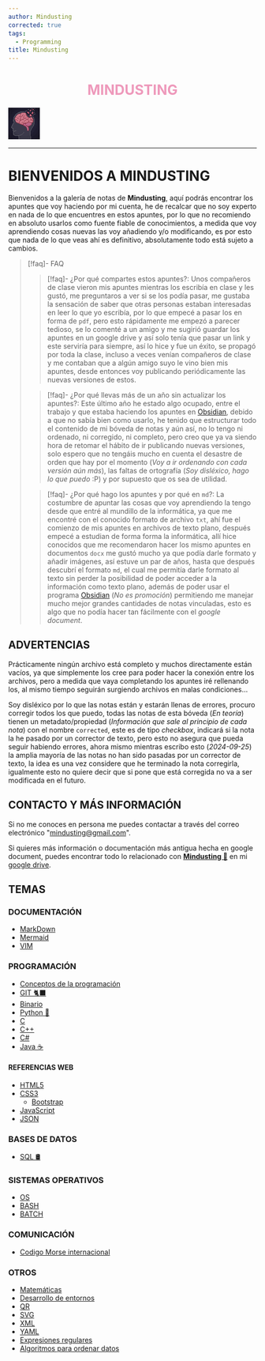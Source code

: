 ```yaml
---
author: Mindusting
corrected: true
tags:
  - Programming
title: Mindusting
---
```


<h1 style="text-align:center;color:#e9b;">MINDUSTING</h1>

![#logo](img/mindusting.png)

---

# BIENVENIDOS A MINDUSTING

Bienvenidos a la galería de notas de **Mindusting**, aquí podrás encontrar los apuntes que voy haciendo por mi cuenta, he de recalcar que no soy experto en nada de lo que encuentres en estos apuntes, por lo que no recomiendo en absoluto usarlos como fuente fiable de conocimientos, a medida que voy aprendiendo cosas nuevas las voy añadiendo y/o modificando, es por esto que nada de lo que veas ahí es definitivo, absolutamente todo está sujeto a cambios.

> [!faq]- FAQ
> > [!faq]- ¿Por qué compartes estos apuntes?:
> > Unos compañeros de clase vieron mis apuntes mientras los escribía en clase y les gustó, me preguntaros a ver si se los podía pasar, me gustaba la sensación de saber que otras personas estaban interesadas en leer lo que yo escribía, por lo que empecé a pasar los en forma de `pdf`, pero esto rápidamente me empezó a parecer tedioso, se lo comenté a un amigo y me sugirió guardar los apuntes en un google drive y así solo tenía que pasar un link y este serviría para siempre, así lo hice y fue un éxito, se propagó por toda la clase, incluso a veces venían compañeros de clase y me contaban que a algún amigo suyo le vino bien mis apuntes, desde entonces voy publicando periódicamente las nuevas versiones de estos.
>
> > [!faq]- ¿Por qué llevas más de un año sin actualizar los apuntes?:
> > Este último año he estado algo ocupado, entre el trabajo y que estaba haciendo los apuntes en [Obsidian](https://obsidian.md/), debido a que no sabía bien como usarlo, he tenido que estructurar todo el contenido de mi bóveda de notas y aún así, no lo tengo ni ordenado, ni corregido, ni completo, pero creo que ya va siendo hora de retomar el hábito de ir publicando nuevas versiones, solo espero que no tengáis mucho en cuenta el desastre de orden que hay por el momento (*Voy a ir ordenando con cada versión aún más*), las faltas de ortografía (*Soy disléxico, hago lo que puedo* :P) y por supuesto que os sea de utilidad.
>
> > [!faq]- ¿Por qué hago los apuntes y por qué en `md`?:
> > La costumbre de apuntar las cosas que voy aprendiendo la tengo desde que entré al mundillo de la informática, ya que me encontré con el conocido formato de archivo `txt`, ahí fue el comienzo de mis apuntes en archivos de texto plano, después empecé a estudian de forma forma la informática, allí hice conocidos que me recomendaron hacer los mismo apuntes en documentos `docx` me gustó mucho ya que podía darle formato y añadir imágenes, así estuve un par de años, hasta que después descubrí el formato `md`, el cual me permitía darle formato al texto sin perder la posibilidad de poder acceder a la información como texto plano, además de poder usar el programa [Obsidian](https://obsidian.md/) (*No es promoción*) permitiendo me manejar mucho mejor grandes cantidades de notas vinculadas, esto es algo que no podía hacer tan fácilmente con el *google document*.

## ADVERTENCIAS

Prácticamente ningún archivo está completo y muchos directamente están vacíos, ya que simplemente los cree para poder hacer la conexión entre los archivos, pero a medida que vaya completando los apuntes iré rellenando los, al mismo tiempo seguirán surgiendo archivos en malas condiciones...

Soy disléxico por lo que las notas están y estarán llenas de errores, procuro corregir todos los que puedo, todas las notas de esta bóveda (*En teoría*) tienen un metadato/propiedad (*Información que sale al principio de cada nota*) con el nombre `corrected`, este es de tipo *checkbox*, indicará si la nota la he pasado por un corrector de texto, pero esto no asegura que pueda seguir habiendo errores, ahora mismo mientras escribo esto (*2024-09-25*) la amplia mayoría de las notas no han sido pasadas por un corrector de texto, la idea es una vez considere que he terminado la nota corregirla, igualmente esto no quiere decir que si pone que está corregida no va a ser modificada en el futuro.

## CONTACTO Y MÁS INFORMACIÓN

Si no me conoces en persona me puedes contactar a través del correo electrónico "mindusting@gmail.com".

Si quieres más información o documentación más antigua hecha en google document, puedes encontrar todo lo relacionado con [**Mindusting 🧠**](https://drive.google.com/drive/u/2/folders/1swnODIsjZXUugHT9RhZvriEoluiGSe8E) en mi [google drive](https://drive.google.com/drive/u/2/folders/1swnODIsjZXUugHT9RhZvriEoluiGSe8E).

## TEMAS

### DOCUMENTACIÓN

- [MarkDown](md/md.md)
- [Mermaid](mermaid/mermaid.md)
- [VIM](vim/vim.md)

### PROGRAMACIÓN

- [Conceptos de la programación](pc/pc.md)
- [GIT 🐈‍⬛](git/git.md)
- [Binario](bin/bin.md)
- [Python 🐍](py/py.md)
- [C](c/c.md)
- [C++](cpp/cpp.md)
- [C#](cs/cs.md)
- [Java ☕](java/java.md)

#### REFERENCIAS WEB

- [HTML5](html/html.md)
- [CSS3](css/css.md)
    - [Bootstrap](css/css_bootstrap.md)
- [JavaScript](js/js.md)
- [JSON](json/json.md)

### BASES DE DATOS

- [SQL 🛢](sql/sql.md)

### SISTEMAS OPERATIVOS

- [OS](os/os.md)
- [BASH](os/Unix/Bash_Script/bs.md)
- [BATCH](os/Windows/BATCH/BATCH.md)

### COMUNICACIÓN

- [Codigo Morse internacional](dump/codigo_morse_internacional.md)

### OTROS

- [Matemáticas](math/math.md)
- [Desarrollo de entornos](ed/ed.md)
- [QR](qr/qr.md)
- [SVG](svg/SVG.md)
- [XML](xml/xml.md)
- [YAML](dump/yaml.md)
- [Expresiones regulares](regex/regex.md)
- [Algoritmos para ordenar datos](sort/sort.md)